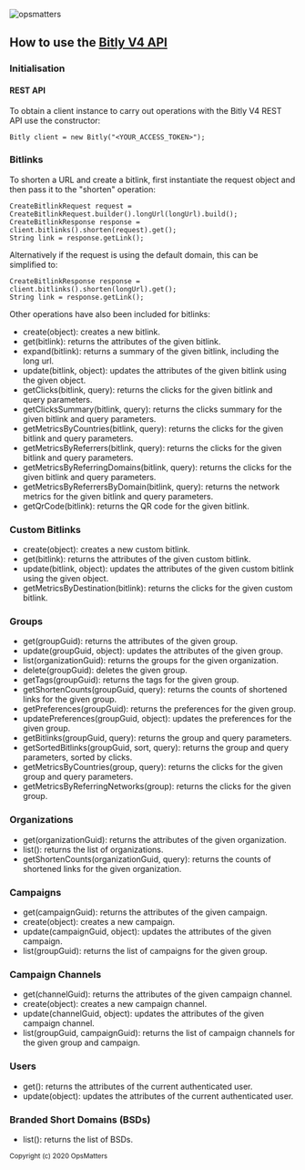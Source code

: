 ![opsmatters](https://i.imgur.com/VoLABc1.png)

## How to use the [Bitly V4 API](https://dev.bitly.com/v4_documentation.html)

### Initialisation

#### REST API

To obtain a client instance to carry out operations with the Bitly V4 REST API use the constructor:
```
Bitly client = new Bitly("<YOUR_ACCESS_TOKEN>");
```

### Bitlinks

To shorten a URL and create a bitlink, first instantiate the request object and then pass it to the "shorten" operation:
```
CreateBitlinkRequest request = CreateBitlinkRequest.builder().longUrl(longUrl).build();
CreateBitlinkResponse response = client.bitlinks().shorten(request).get();
String link = response.getLink();
```
Alternatively if the request is using the default domain, this can be simplified to:
```
CreateBitlinkResponse response = client.bitlinks().shorten(longUrl).get();
String link = response.getLink();
```

Other operations have also been included for bitlinks:
* create(object): creates a new bitlink.
* get(bitlink): returns the attributes of the given bitlink.
* expand(bitlink): returns a summary of the given bitlink, including the long url.
* update(bitlink, object): updates the attributes of the given bitlink using the given object.
* getClicks(bitlink, query): returns the clicks for the given bitlink and query parameters.
* getClicksSummary(bitlink, query): returns the clicks summary for the given bitlink and query parameters.
* getMetricsByCountries(bitlink, query): returns the clicks for the given bitlink and query parameters.
* getMetricsByReferrers(bitlink, query): returns the clicks for the given bitlink and query parameters.
* getMetricsByReferringDomains(bitlink, query): returns the clicks for the given bitlink and query parameters.
* getMetricsByReferrersByDomain(bitlink, query): returns the network metrics for the given bitlink and query parameters.
* getQrCode(bitlink): returns the QR code for the given bitlink.

### Custom Bitlinks

* create(object): creates a new custom bitlink.
* get(bitlink): returns the attributes of the given custom bitlink.
* update(bitlink, object): updates the attributes of the given custom bitlink using the given object.
* getMetricsByDestination(bitlink): returns the clicks for the given custom bitlink.

### Groups

* get(groupGuid): returns the attributes of the given group.
* update(groupGuid, object): updates the attributes of the given group.
* list(organizationGuid): returns the groups for the given organization.
* delete(groupGuid): deletes the given group.
* getTags(groupGuid): returns the tags for the given group.
* getShortenCounts(groupGuid, query): returns the counts of shortened links for the given group.
* getPreferences(groupGuid): returns the preferences for the given group.
* updatePreferences(groupGuid, object): updates the preferences for the given group.
* getBitlinks(groupGuid, query): returns the group and query parameters.
* getSortedBitlinks(groupGuid, sort, query): returns the group and query parameters, sorted by clicks.
* getMetricsByCountries(group, query): returns the clicks for the given group and query parameters.
* getMetricsByReferringNetworks(group): returns the clicks for the given group.

### Organizations

* get(organizationGuid): returns the attributes of the given organization.
* list(): returns the list of organizations.
* getShortenCounts(organizationGuid, query): returns the counts of shortened links for the given organization.

### Campaigns

* get(campaignGuid): returns the attributes of the given campaign.
* create(object): creates a new campaign.
* update(campaignGuid, object): updates the attributes of the given campaign.
* list(groupGuid): returns the list of campaigns for the given group.

### Campaign Channels

* get(channelGuid): returns the attributes of the given campaign channel.
* create(object): creates a new campaign channel.
* update(channelGuid, object): updates the attributes of the given campaign channel.
* list(groupGuid, campaignGuid): returns the list of campaign channels for the given group and campaign.

### Users

* get(): returns the attributes of the current authenticated user.
* update(object): updates the attributes of the current authenticated user.

### Branded Short Domains (BSDs)

* list(): returns the list of BSDs.

<sub>Copyright (c) 2020 OpsMatters</sub>